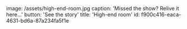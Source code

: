 image: /assets/high-end-room.jpg
caption: 'Missed the show? Relive it here...'
button: 'See the story'
title: 'High-end room'
id: f900c416-eaca-4631-bd6a-87a234fa5f1e

